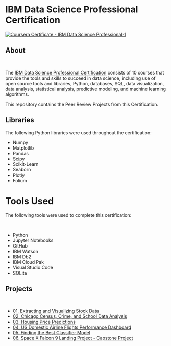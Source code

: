 # IBM Data Science Professional Certification

<a href="https://coursera.org/verify/professional-cert/LDGSMN6KSPRA"> ![Coursera Certificate - IBM Data Science Professional-1](https://user-images.githubusercontent.com/60063158/220248452-cc3a0d00-d896-4eb5-9c0b-315514df5151.png) </a>

## About

<br>

The <a href="https://www.coursera.org/professional-certificates/ibm-data-science">IBM Data Science Professional Certification</a> consists of 10 courses that provide the tools and skills to succeed in data science, including use of open source tools and libraries, Python, databases, SQL, data visualization, data analysis, statistical analysis, predictive modeling, and machine learning algorithms. 

This repository contains the Peer Review Projects from this Certification. 

## Libraries
The following Python libraries were used throughout the certification: 
<br>

- Numpy
- Matplotlib
- Pandas
- Scipy
- Scikit-Learn
- Seaborn
- Plotly
- Folium

# Tools Used
The following tools were used to complete this certification: 

<br>

- Python
- Jupyter Notebooks
- GitHub
- IBM Watson 
- IBM Db2
- IBM Cloud Pak
- Visual Studio Code
- SQLite


## Projects 

<br>

- [01. Extracting and Visualizing Stock Data]()
- [02. Chicago Census, Crime, and School Data Analysis]()
- [03. Housing Price Predictions]()
- [04. US Domestic Airline Flights Performance Dashboard]()
- [05. Finding the Best Classifier Model]()
- [06. Space X Falcon 9 Landing Project - Capstone Project]()

<br>
